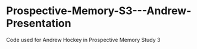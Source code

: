 # Prospective-Memory-S3---Andrew-Presentation

Code used for Andrew Hockey in Prospective Memory Study 3
